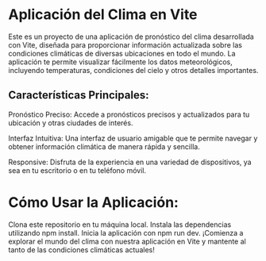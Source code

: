 

# Aplicación del Clima en Vite
Este es un proyecto de una aplicación de pronóstico del clima desarrollada con Vite, diseñada para proporcionar información actualizada sobre las condiciones climáticas de diversas ubicaciones en todo el mundo. La aplicación te permite visualizar fácilmente los datos meteorológicos, incluyendo temperaturas, condiciones del cielo y otros detalles importantes.

## Características Principales:
Pronóstico Preciso: Accede a pronósticos precisos y actualizados para tu ubicación y otras ciudades de interés.

Interfaz Intuitiva: Una interfaz de usuario amigable que te permite navegar y obtener información climática de manera rápida y sencilla.

Responsive: Disfruta de la experiencia en una variedad de dispositivos, ya sea en tu escritorio o en tu teléfono móvil.

# Cómo Usar la Aplicación:
Clona este repositorio en tu máquina local.
Instala las dependencias utilizando npm install.
Inicia la aplicación con npm run dev.
¡Comienza a explorar el mundo del clima con nuestra aplicación en Vite y mantente al tanto de las condiciones climáticas actuales!